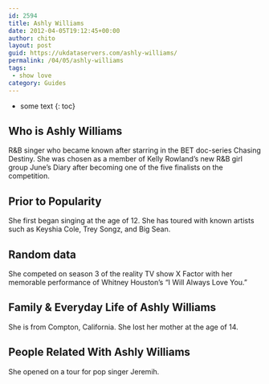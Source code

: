 ```yaml
---
id: 2594
title: Ashly Williams
date: 2012-04-05T19:12:45+00:00
author: chito
layout: post
guid: https://ukdataservers.com/ashly-williams/
permalink: /04/05/ashly-williams
tags:
 - show love
category: Guides
---
```


* some text
{: toc}


## Who is  Ashly Williams
                  
                  
                  
R&B singer who became known after starring in the BET doc-series Chasing Destiny. She was chosen as a member of Kelly Rowland&#8217;s new R&B girl group June&#8217;s Diary after becoming one of the five finalists on the competition.
                  
                
                
                
## Prior to Popularity 
                  
                  
                  
She first began singing at the age of 12. She has toured with known artists such as Keyshia Cole, Trey Songz, and Big Sean.
                  
                
                
                
## Random data 
                  
                  
                  
She competed on season 3 of the reality TV show X Factor with her memorable performance of Whitney Houston&#8217;s &#8220;I Will Always Love You.&#8221;
                  
                
                
                
## Family & Everyday Life of Ashly Williams
                  
                  
                  
She is from Compton, California. She lost her mother at the age of 14.
                  
                
                
                
## People Related With  Ashly Williams
                  
                  
                  
She opened on a tour for pop singer Jeremih.
                  
                
              
            
          
          
          
    
    
  
